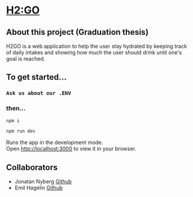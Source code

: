 # [H2:GO](#)

## About this project (Graduation thesis)
H2GO is a web application to help the user stay hydrated by keeping track of daily intakes and showing how much the user should drink until one's goal is reached.

## To get started...
### `Ask us about our .ENV`

### then...

```bash
npm i
```

```bash
npm run dev
```

Runs the app in the development mode.\
Open [http://localhost:3000](http://localhost:3000) to view it in your browser.

## Collaborators
- Jonatan Nyberg [Github](https://github.com/nybbe123)
- Emil Hagelin [Github](https://github.com/empafrontend)
